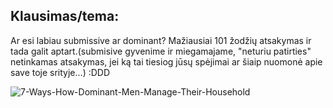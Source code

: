## Klausimas/tema:
Ar esi labiau submissive ar dominant? Mažiausiai 101 žodžių atsakymas ir tada galit aptart.(submisive gyvenime ir miegamajame, "neturiu patirties" netinkamas atsakymas, jei ką tai tiesiog jūsų spėjimai ar šiaip nuomonė apie save toje srityje...) :DDD

![7-Ways-How-Dominant-Men-Manage-Their-Household](https://user-images.githubusercontent.com/75223984/101691755-d8ef1b00-3a77-11eb-8485-d31ffbb0c99f.jpg)
